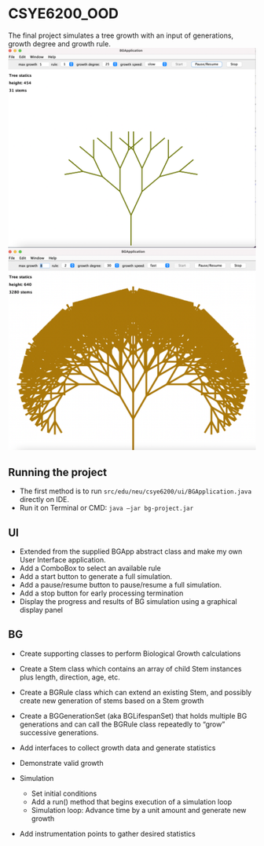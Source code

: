 # CSYE6200_OOD
The final project simulates a tree growth with an input of generations, growth degree and growth rule.
![image](https://github.com/yiyigit/CSYE6200_OOD/blob/main/BG%20simulation1.png)
![image](https://github.com/yiyigit/CSYE6200_OOD/blob/main/BG%20simulation2.png)

## Running the project
- The first method is to run `src/edu/neu/csye6200/ui/BGApplication.java` directly on IDE.
- Run it on Terminal or CMD: `java –jar bg-project.jar`

## UI
- Extended from the supplied BGApp abstract class and make my own User Interface application. 
- Add a ComboBox to select an available rule 
- Add a start button to generate a full simulation.
- Add a pause/resume button to pause/resume a full simulation.
- Add a stop button for early processing termination
- Display the progress and results of BG simulation using a graphical display panel

## BG
- Create supporting classes to perform Biological Growth calculations

- Create a Stem class which contains an array of child Stem instances plus length, direction, age, etc.
- Create a BGRule class which can extend an existing Stem, and possibly create new generation of stems based on a Stem growth
- Create a BGGenerationSet (aka BGLifespanSet) that holds multiple BG generations and can call the BGRule class repeatedly to “grow” successive generations.
- Add interfaces to collect growth data and generate statistics
- Demonstrate valid growth
- Simulation
  - Set initial conditions
  - Add a run() method that begins execution of a simulation loop
  - Simulation loop: Advance time by a unit amount and generate new growth
- Add instrumentation points to gather desired statistics
